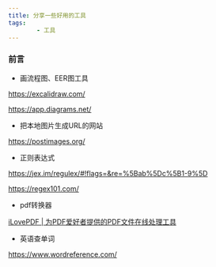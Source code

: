 ```yaml
---
title: 分享一些好用的工具
tags:
        - 工具
---
```


### 前言

- 画流程图、EER图工具

https://excalidraw.com/  

https://app.diagrams.net/

- 把本地图片生成URL的网站

https://postimages.org/

- 正则表达式

https://jex.im/regulex/#!flags=&re=%5Bab%5Dc%5B1-9%5D

https://regex101.com/

- pdf转换器

[iLovePDF | 为PDF爱好者提供的PDF文件在线处理工具](https://www.ilovepdf.com/zh-cn)
- 英语查单词

https://www.wordreference.com/